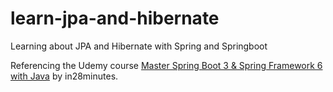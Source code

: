 # learn-jpa-and-hibernate
Learning about JPA and Hibernate with Spring and Springboot

Referencing the Udemy course [Master Spring Boot 3 & Spring Framework 6 with Java](https://www.udemy.com/course/spring-boot-and-spring-framework-tutorial-for-beginners/) by in28minutes.
